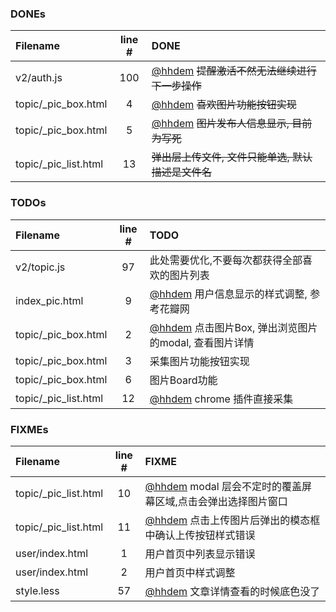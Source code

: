 ### DONEs
| Filename | line # | DONE
|:------|:------:|:------
| v2/auth.js | 100 | [@hhdem](https://github.com/hhdem) ~~提醒激活不然无法继续进行下一步操作~~
| topic/_pic_box.html | 4 | [@hhdem](https://github.com/hhdem) ~~喜欢图片功能按钮实现~~
| topic/_pic_box.html | 5 | [@hhdem](https://github.com/hhdem) ~~图片发布人信息显示, 目前为写死~~
| topic/_pic_list.html | 13 |  ~~弹出层上传文件, 文件只能单选, 默认描述是文件名~~

### TODOs
| Filename | line # | TODO
|:------|:------:|:------
| v2/topic.js | 97 |  此处需要优化,不要每次都获得全部喜欢的图片列表
| index_pic.html | 9 | [@hhdem](https://github.com/hhdem) 用户信息显示的样式调整, 参考花瓣网
| topic/_pic_box.html | 2 | [@hhdem](https://github.com/hhdem) 点击图片Box, 弹出浏览图片的modal, 查看图片详情
| topic/_pic_box.html | 3 |  采集图片功能按钮实现
| topic/_pic_box.html | 6 |  图片Board功能
| topic/_pic_list.html | 12 | [@hhdem](https://github.com/hhdem) chrome 插件直接采集

### FIXMEs
| Filename | line # | FIXME
|:------|:------:|:------
| topic/_pic_list.html | 10 | [@hhdem](https://github.com/hhdem) modal 层会不定时的覆盖屏幕区域,点击会弹出选择图片窗口
| topic/_pic_list.html | 11 | [@hhdem](https://github.com/hhdem) 点击上传图片后弹出的模态框中确认上传按钮样式错误
| user/index.html | 1 |  用户首页中列表显示错误
| user/index.html | 2 |  用户首页中样式调整
| style.less | 57 | [@hhdem](https://github.com/hhdem) 文章详情查看的时候底色没了